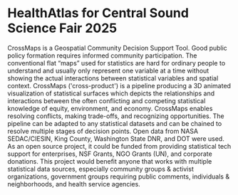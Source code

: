 # HealthAtlas for Central Sound Science Fair 2025

CrossMaps is a Geospatial Community Decision Support Tool. Good public policy formation requires informed community participation. The conventional flat “maps” used for statistics are hard for ordinary people to understand and usually only represent one variable at a time without showing the actual interactions between statistical variables and spatial context. CrossMaps ('cross-product') is a pipeline producing a 3D animated visualization of statistical surfaces which depicts the relationships and interactions between the often conflicting and competing statistical knowledge of equity, environment, and economy. CrossMaps enables resolving conflicts, making trade-offs, and recognizing opportunities. The pipeline can be adapted to any statistical datasets and can be chained to resolve multiple stages of decision points. Open data from NASA SEDAC/CIESIN, King County, Washington State DNR, and DOT were used. As an open source project, it could be funded from providing statistical tech support for enterprises, NSF Grants, NGO Grants (UN), and corporate donations. This project would benefit anyone that works with multiple statistical data sources, especially community groups & activist organizations, government groups requiring public comments, individuals & neighborhoods, and health service agencies.
